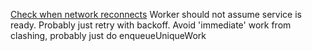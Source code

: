 [Check when network reconnects](https://developer.android.com/reference/android/net/ConnectivityManager.NetworkCallback)
Worker should not assume service is ready. Probably just retry with backoff.
Avoid 'immediate' work from clashing, probably just do enqueueUniqueWork
